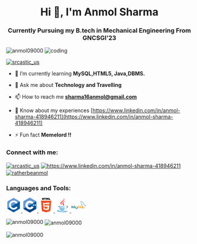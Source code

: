 <h1 align="center">Hi 👋, I'm Anmol Sharma</h1>
<h3 align="center">Currently Pursuing my B.tech in Mechanical Engineering From GNCSGI'23</h3>
<img align="right" alt="coding" width="400" src="https://t4.ftcdn.net/jpg/02/73/46/99/360_F_273469972_ESU9Rq3eIpSrK3xddlIEyDh7vrslbiGg.jpg">

<p align="left"> <img src="https://komarev.com/ghpvc/?username=anmol09000&label=Profile%20views&color=0e75b6&style=flat" alt="anmol09000" /> </p>

<p align="left"> <a href="https://twitter.com/srcastic_us" target="blank"><img src="https://img.shields.io/twitter/follow/srcastic_us?logo=twitter&style=for-the-badge" alt="srcastic_us" /></a> </p>

- 🌱 I’m currently learning **MySQL,HTML5, Java,DBMS.**

- 💬 Ask me about **Technology and Travelling**

- 📫 How to reach me **sharma16anmol@gmail.com**

- 📄 Know about my experiences [https://www.linkedin.com/in/anmol-sharma-418946211](https://www.linkedin.com/in/anmol-sharma-418946211)

- ⚡ Fun fact **Memelord !!**

<h3 align="left">Connect with me:</h3>
<p align="left">
<a href="https://twitter.com/srcastic_us" target="blank"><img align="center" src="https://raw.githubusercontent.com/rahuldkjain/github-profile-readme-generator/master/src/images/icons/Social/twitter.svg" alt="srcastic_us" height="30" width="40" /></a>
<a href="https://linkedin.com/in/https://www.linkedin.com/in/anmol-sharma-418946211" target="blank"><img align="center" src="https://raw.githubusercontent.com/rahuldkjain/github-profile-readme-generator/master/src/images/icons/Social/linked-in-alt.svg" alt="https://www.linkedin.com/in/anmol-sharma-418946211" height="30" width="40" /></a>
<a href="https://instagram.com/ratherbeanmol" target="blank"><img align="center" src="https://raw.githubusercontent.com/rahuldkjain/github-profile-readme-generator/master/src/images/icons/Social/instagram.svg" alt="ratherbeanmol" height="30" width="40" /></a>
</p>

<h3 align="left">Languages and Tools:</h3>
<p align="left"> <a href="https://www.cprogramming.com/" target="_blank" rel="noreferrer"> <img src="https://raw.githubusercontent.com/devicons/devicon/master/icons/c/c-original.svg" alt="c" width="40" height="40"/> </a> <a href="https://www.w3schools.com/cpp/" target="_blank" rel="noreferrer"> <img src="https://raw.githubusercontent.com/devicons/devicon/master/icons/cplusplus/cplusplus-original.svg" alt="cplusplus" width="40" height="40"/> </a> <a href="https://www.w3.org/html/" target="_blank" rel="noreferrer"> <img src="https://raw.githubusercontent.com/devicons/devicon/master/icons/html5/html5-original-wordmark.svg" alt="html5" width="40" height="40"/> </a> <a href="https://www.java.com" target="_blank" rel="noreferrer"> <img src="https://raw.githubusercontent.com/devicons/devicon/master/icons/java/java-original.svg" alt="java" width="40" height="40"/> </a> <a href="https://www.mysql.com/" target="_blank" rel="noreferrer"> <img src="https://raw.githubusercontent.com/devicons/devicon/master/icons/mysql/mysql-original-wordmark.svg" alt="mysql" width="40" height="40"/> </a> </p>

<p><img align="left" src="https://github-readme-stats.vercel.app/api/top-langs?username=anmol09000&show_icons=true&locale=en&layout=compact" alt="anmol09000" /></p>

<p>&nbsp;<img align="center" src="https://github-readme-stats.vercel.app/api?username=anmol09000&show_icons=true&locale=en" alt="anmol09000" /></p>

<p><img align="center" src="https://github-readme-streak-stats.herokuapp.com/?user=anmol09000&" alt="anmol09000" /></p>
